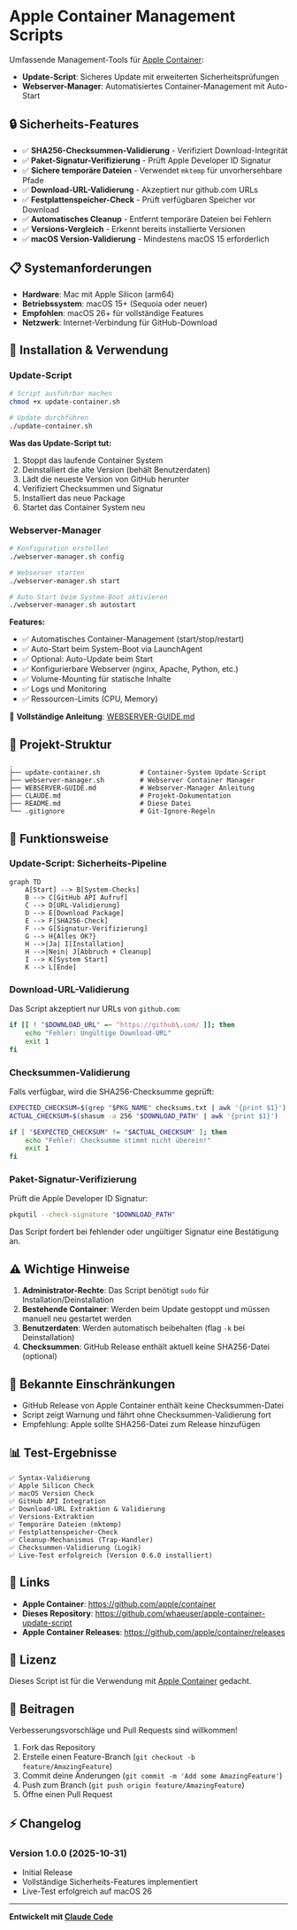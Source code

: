 # Apple Container Management Scripts

Umfassende Management-Tools für [Apple Container](https://github.com/apple/container):
- **Update-Script**: Sicheres Update mit erweiterten Sicherheitsprüfungen
- **Webserver-Manager**: Automatisiertes Container-Management mit Auto-Start

## 🔒 Sicherheits-Features

- ✅ **SHA256-Checksummen-Validierung** - Verifiziert Download-Integrität
- ✅ **Paket-Signatur-Verifizierung** - Prüft Apple Developer ID Signatur
- ✅ **Sichere temporäre Dateien** - Verwendet `mktemp` für unvorhersehbare Pfade
- ✅ **Download-URL-Validierung** - Akzeptiert nur github.com URLs
- ✅ **Festplattenspeicher-Check** - Prüft verfügbaren Speicher vor Download
- ✅ **Automatisches Cleanup** - Entfernt temporäre Dateien bei Fehlern
- ✅ **Versions-Vergleich** - Erkennt bereits installierte Versionen
- ✅ **macOS Version-Validierung** - Mindestens macOS 15 erforderlich

## 📋 Systemanforderungen

- **Hardware**: Mac mit Apple Silicon (arm64)
- **Betriebssystem**: macOS 15+ (Sequoia oder neuer)
- **Empfohlen**: macOS 26+ für vollständige Features
- **Netzwerk**: Internet-Verbindung für GitHub-Download

## 🚀 Installation & Verwendung

### Update-Script

```bash
# Script ausführbar machen
chmod +x update-container.sh

# Update durchführen
./update-container.sh
```

**Was das Update-Script tut:**
1. Stoppt das laufende Container System
2. Deinstalliert die alte Version (behält Benutzerdaten)
3. Lädt die neueste Version von GitHub herunter
4. Verifiziert Checksummen und Signatur
5. Installiert das neue Package
6. Startet das Container System neu

### Webserver-Manager

```bash
# Konfiguration erstellen
./webserver-manager.sh config

# Webserver starten
./webserver-manager.sh start

# Auto-Start beim System-Boot aktivieren
./webserver-manager.sh autostart
```

**Features:**
- ✅ Automatisches Container-Management (start/stop/restart)
- ✅ Auto-Start beim System-Boot via LaunchAgent
- ✅ Optional: Auto-Update beim Start
- ✅ Konfigurierbare Webserver (nginx, Apache, Python, etc.)
- ✅ Volume-Mounting für statische Inhalte
- ✅ Logs und Monitoring
- ✅ Ressourcen-Limits (CPU, Memory)

📖 **Vollständige Anleitung**: [WEBSERVER-GUIDE.md](WEBSERVER-GUIDE.md)

## 📁 Projekt-Struktur

```
.
├── update-container.sh          # Container-System Update-Script
├── webserver-manager.sh         # Webserver Container Manager
├── WEBSERVER-GUIDE.md           # Webserver-Manager Anleitung
├── CLAUDE.md                    # Projekt-Dokumentation
├── README.md                    # Diese Datei
└── .gitignore                   # Git-Ignore-Regeln
```

## 🔧 Funktionsweise

### Update-Script: Sicherheits-Pipeline

```mermaid
graph TD
    A[Start] --> B[System-Checks]
    B --> C[GitHub API Aufruf]
    C --> D[URL-Validierung]
    D --> E[Download Package]
    E --> F[SHA256-Check]
    F --> G[Signatur-Verifizierung]
    G --> H{Alles OK?}
    H -->|Ja| I[Installation]
    H -->|Nein| J[Abbruch + Cleanup]
    I --> K[System Start]
    K --> L[Ende]
```

### Download-URL-Validierung

Das Script akzeptiert nur URLs von `github.com`:

```bash
if [[ ! "$DOWNLOAD_URL" =~ ^https://github\.com/ ]]; then
    echo "Fehler: Ungültige Download-URL"
    exit 1
fi
```

### Checksummen-Validierung

Falls verfügbar, wird die SHA256-Checksumme geprüft:

```bash
EXPECTED_CHECKSUM=$(grep "$PKG_NAME" checksums.txt | awk '{print $1}')
ACTUAL_CHECKSUM=$(shasum -a 256 "$DOWNLOAD_PATH" | awk '{print $1}')

if [ "$EXPECTED_CHECKSUM" != "$ACTUAL_CHECKSUM" ]; then
    echo "Fehler: Checksumme stimmt nicht überein!"
    exit 1
fi
```

### Paket-Signatur-Verifizierung

Prüft die Apple Developer ID Signatur:

```bash
pkgutil --check-signature "$DOWNLOAD_PATH"
```

Das Script fordert bei fehlender oder ungültiger Signatur eine Bestätigung an.

## ⚠️ Wichtige Hinweise

1. **Administrator-Rechte**: Das Script benötigt `sudo` für Installation/Deinstallation
2. **Bestehende Container**: Werden beim Update gestoppt und müssen manuell neu gestartet werden
3. **Benutzerdaten**: Werden automatisch beibehalten (flag `-k` bei Deinstallation)
4. **Checksummen**: GitHub Release enthält aktuell keine SHA256-Datei (optional)

## 🐛 Bekannte Einschränkungen

- GitHub Release von Apple Container enthält keine Checksummen-Datei
- Script zeigt Warnung und fährt ohne Checksummen-Validierung fort
- Empfehlung: Apple sollte SHA256-Datei zum Release hinzufügen

## 📊 Test-Ergebnisse

```
✅ Syntax-Validierung
✅ Apple Silicon Check
✅ macOS Version Check
✅ GitHub API Integration
✅ Download-URL Extraktion & Validierung
✅ Versions-Extraktion
✅ Temporäre Dateien (mktemp)
✅ Festplattenspeicher-Check
✅ Cleanup-Mechanismus (Trap-Handler)
✅ Checksummen-Validierung (Logik)
✅ Live-Test erfolgreich (Version 0.6.0 installiert)
```

## 🔗 Links

- **Apple Container**: https://github.com/apple/container
- **Dieses Repository**: https://github.com/whaeuser/apple-container-update-script
- **Apple Container Releases**: https://github.com/apple/container/releases

## 📝 Lizenz

Dieses Script ist für die Verwendung mit [Apple Container](https://github.com/apple/container) gedacht.

## 🤝 Beitragen

Verbesserungsvorschläge und Pull Requests sind willkommen!

1. Fork das Repository
2. Erstelle einen Feature-Branch (`git checkout -b feature/AmazingFeature`)
3. Commit deine Änderungen (`git commit -m 'Add some AmazingFeature'`)
4. Push zum Branch (`git push origin feature/AmazingFeature`)
5. Öffne einen Pull Request

## ⚡ Changelog

### Version 1.0.0 (2025-10-31)

- Initial Release
- Vollständige Sicherheits-Features implementiert
- Live-Test erfolgreich auf macOS 26

---

**Entwickelt mit [Claude Code](https://claude.com/claude-code)**
